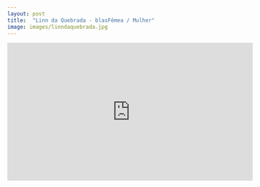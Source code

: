 ```yaml
---
layout: post
title:  "Linn da Quebrada - blasFêmea / Mulher"
image: images/linndaquebrada.jpg
---
```


<div class="video-container">
    <iframe width="560" height="315" src="https://www.youtube.com/embed/-50hUUG1Ppo?controls=1" frameborder="0" allow="accelerometer; autoplay; encrypted-media; gyroscope; picture-in-picture" allowfullscreen></iframe>
</div>
